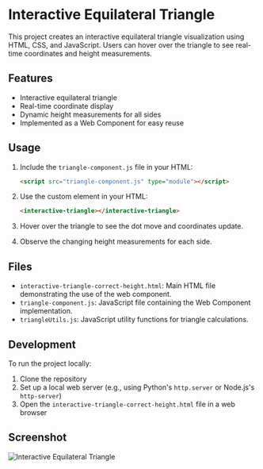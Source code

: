 # Interactive Equilateral Triangle

This project creates an interactive equilateral triangle visualization using HTML, CSS, and JavaScript. Users can hover over the triangle to see real-time coordinates and height measurements.

## Features

- Interactive equilateral triangle
- Real-time coordinate display
- Dynamic height measurements for all sides
- Implemented as a Web Component for easy reuse

## Usage

1. Include the `triangle-component.js` file in your HTML:

   ```html
   <script src="triangle-component.js" type="module"></script>
   ```

2. Use the custom element in your HTML:

   ```html
   <interactive-triangle></interactive-triangle>
   ```

3. Hover over the triangle to see the dot move and coordinates update.
4. Observe the changing height measurements for each side.

## Files

- `interactive-triangle-correct-height.html`: Main HTML file demonstrating the use of the web component.
- `triangle-component.js`: JavaScript file containing the Web Component implementation.
- `triangleUtils.js`: JavaScript utility functions for triangle calculations.

## Development

To run the project locally:

1. Clone the repository
2. Set up a local web server (e.g., using Python's `http.server` or Node.js's `http-server`)
3. Open the `interactive-triangle-correct-height.html` file in a web browser

## Screenshot

![Interactive Equilateral Triangle](https://github.com/user-attachments/assets/028e2b10-18f3-4d1e-b368-df2c38a1780a)
